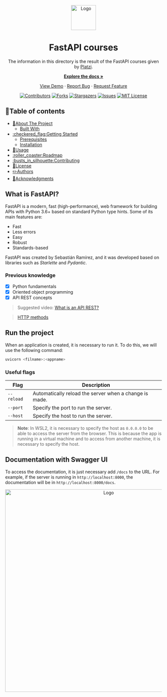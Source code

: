 <!--
MARKDOWN IMAGES & BADGES
* https://www.markdownguide.org/basic-syntax/#reference-style-links
* https://github.com/Ileriayo/markdown-badges

EMOJIS
* https://gist.github.com/rxaviers/7360908
  
Find and replace the following text with the name of the project:
	fastapi_course
-->

<div align="center" id="readme-top">

<img src="https://user-images.githubusercontent.com/30636259/229298636-8bb438e5-7f38-4122-bee8-6c4f9ee921ad.png" alt="Logo" width="80"/>

<!-- omit in toc -->
# FastAPI courses
The information in this directory is the result of the FastAPI courses given by [Platzi](https://platzi.com/cursos/fastapi/).

[**Explore the docs »**](https://github.com/cychitivav/fastapi_course/wiki)

[View Demo](https://github.com/cychitivav/fastapi_course) · [Report Bug](https://github.com/cychitivav/fastapi_course/issues) · [Request Feature](https://github.com/cychitivav/fastapi_course/issues)

[![Contributors](https://img.shields.io/github/contributors/cychitivav/fastapi_course.svg?style=for-the-badge)](https://github.com/cychitivav/fastapi_course/graphs/contributors)
[![Forks](https://img.shields.io/github/forks/cychitivav/fastapi_course.svg?style=for-the-badge)](https://github.com/cychitivav/fastapi_course/network/members)
[![Stargazers](https://img.shields.io/github/stars/cychitivav/fastapi_course.svg?style=for-the-badge)](https://github.com/cychitivav/fastapi_course/stargazers)
[![Issues](https://img.shields.io/github/issues/cychitivav/fastapi_course.svg?style=for-the-badge)](https://github.com/cychitivav/fastapi_course/issues)
[![MIT License](https://img.shields.io/github/license/cychitivav/fastapi_course.svg?style=for-the-badge)](https://github.com/cychitivav/fastapi_course/blob/main/LICENSE)


</div>


<!-- TABLE OF CONTENTS -->
<!-- omit in toc -->
## :pencil:Table of contents
- [:pushpin:About The Project](#pushpinabout-the-project)
	- [Built With](#built-with)
- [:checkered\_flag:Getting Started](#checkered_flaggetting-started)
	- [Prerequisites](#prerequisites)
	- [Installation](#installation)
- [:balloon:Usage](#balloonusage)
- [:roller\_coaster:Roadmap](#roller_coasterroadmap)
- [:busts\_in\_silhouette:Contributing](#busts_in_silhouettecontributing)
- [:key:License](#keylicense)
- [:pencil2:Authors](#pencil2authors)
- [:tada:Acknowledgments](#tadaacknowledgments)



## What is FastAPI?
FastAPI is a modern, fast (high-performance), web framework for building APIs with Python 3.6+ based on standard Python type hints. Some of its main features are:

* Fast
* Less errors
* Easy
* Robust
* Standards-based

FastAPI was created by Sebastián Ramírez, and it was developed based on libraries such as *Starlette* and *Pydantic*.

### Previous knowledge
* [x] Python fundamentals
* [x] Oriented object programming
* [x] API REST concepts
> Suggested video: [What is an API REST?](https://www.youtube.com/watch?v=7YcW25PHnAA)

> [HTTP methods](https://developer.mozilla.org/en-US/docs/Web/HTTP/Methods)


## Run the project
When an application is created, it is necessary to run it. To do this, we will use the following command:

```bash
uvicorn <filname>:<appname>
```
### Useful flags
| Flag | Description |
| --- | --- |
| `--reload` | Automatically reload the server when a change is made. |
| `--port` | Specify the port to run the server. |
| `--host` | Specify the host to run the server. |

> __Note__: In WSL2, it is necessary to specify the host as `0.0.0.0` to be able to access the server from the browser. This is because the app is running in a virtual machine and to access from another machine, it is necessary to specify the host.

## Documentation with Swagger UI
To access the documentation, it is just necessary add `/docs` to the URL. For example, if the server is running in `http://localhost:8000`, the documentation will be in `http://localhost:8000/docs`.

<div align="center">
	<img src="https://user-images.githubusercontent.com/30636259/231292366-aa6cf1a4-57c7-49e2-831c-69163ad8b3d5.png" alt="Logo" width="650"/>
</div>